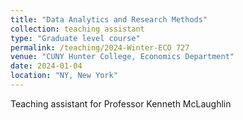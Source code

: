 ```yaml
---
title: "Data Analytics and Research Methods"
collection: teaching assistant
type: "Graduate level course"
permalink: /teaching/2024-Winter-ECO 727
venue: "CUNY Hunter College, Economics Department"
date: 2024-01-04
location: "NY, New York"
---
```


Teaching assistant for Professor Kenneth McLaughlin
